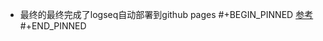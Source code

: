 - 最终的最终完成了logseq自动部署到github pages 
  #+BEGIN_PINNED
  [参考](https://github.com/pengx17/logseq-publish)
  #+END_PINNED